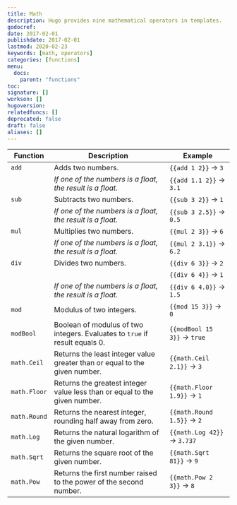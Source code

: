 ```yaml
---
title: Math
description: Hugo provides nine mathematical operators in templates.
godocref:
date: 2017-02-01
publishdate: 2017-02-01
lastmod: 2020-02-23
keywords: [math, operators]
categories: [functions]
menu:
  docs:
    parent: "functions"
toc:
signature: []
workson: []
hugoversion:
relatedfuncs: []
deprecated: false
draft: false
aliases: []
---
```


| Function     | Description                                                                 | Example                          |
|--------------|-----------------------------------------------------------------------------|----------------------------------|
| `add`        | Adds two numbers.                                                           | `{{add 1 2}}` &rarr; `3`         |
|              | *If one of the numbers is a float, the result is a float.*                  | `{{add 1.1 2}}` &rarr; `3.1`     |
| `sub`        | Subtracts two numbers.                                                      | `{{sub 3 2}}` &rarr; `1`         |
|              | *If one of the numbers is a float, the result is a float.*                  | `{{sub 3 2.5}}` &rarr; `0.5`     |
| `mul`        | Multiplies two numbers.                                                     | `{{mul 2 3}}` &rarr; `6`         |
|              | *If one of the numbers is a float, the result is a float.*                  | `{{mul 2 3.1}}` &rarr; `6.2`     |
| `div`        | Divides two numbers.                                                        | `{{div 6 3}}` &rarr; `2`         |
|              |                                                                             | `{{div 6 4}}` &rarr; `1`         |
|              | *If one of the numbers is a float, the result is a float.*                  | `{{div 6 4.0}}` &rarr; `1.5`     |
| `mod`        | Modulus of two integers.                                                    | `{{mod 15 3}}` &rarr; `0`        |
| `modBool`    | Boolean of modulus of two integers. Evaluates to `true` if result equals 0. | `{{modBool 15 3}}` &rarr; `true` |
| `math.Ceil`  | Returns the least integer value greater than or equal to the given number.  | `{{math.Ceil 2.1}}` &rarr; `3`   |
| `math.Floor` | Returns the greatest integer value less than or equal to the given number.  | `{{math.Floor 1.9}}` &rarr; `1`  |
| `math.Round` | Returns the nearest integer, rounding half away from zero.                  | `{{math.Round 1.5}}` &rarr; `2`  |
| `math.Log`   | Returns the natural logarithm of the given number.                          | `{{math.Log 42}}` &rarr; `3.737` |
| `math.Sqrt`  | Returns the square root of the given number.                                | `{{math.Sqrt 81}}` &rarr; `9`    |
| `math.Pow`   | Returns the first number raised to the power of the second number.          | `{{math.Pow 2 3}}` &rarr; `8`    |
